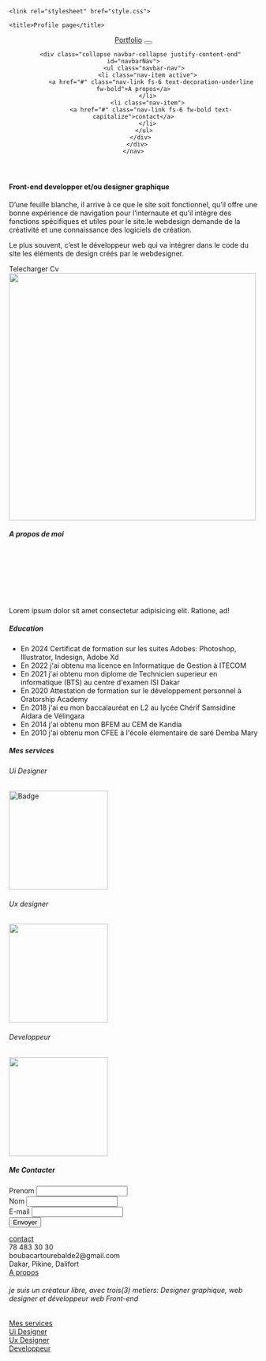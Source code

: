 <!DOCTYPE html>
<html lang="en">
<head>
    <meta charset="UTF-8">
    <meta name="viewport" content="width=device-width, initial-scale=1.0">
    <link href="https://cdn.jsdelivr.net/npm/bootstrap@5.3.3/dist/css/bootstrap.min.css"
     rel="stylesheet" integrity="sha384-QWTKZyjpPEjISv5WaRU9OFeRpok6YctnYmDr5pNlyT2bRjXh0JMhjY6hW+ALEwIH" 
     crossorigin="anonymous">
     <link href="https://fonts.googleapis.com/css2?family=Material+Symbols+Outlined" rel="stylesheet"/>
     <link rel="stylesheet" href="https://cdn.jsdelivr.net/npm/bootstrap-icons@1.11.3/font/bootstrap-icons.min.css">

    <link rel="stylesheet" href="style.css">
   
    <title>Profile page</title>
</head>
<body>
  <header>
    <nav class="navbar navbar-expand-md fixed-top navbar-light bg-light">
      <div class="container">
        <a href="#" class="navbar-brand text-black fw-bold"><span class="fw-bold bg-primary bg-gradient p-1 rounded-3 text-light">Port</span>folio</a>
        <button class="navbar-toggler" type="button" data-bs-toggle="collapse" data-bs-target="#navbarNav" aria-controls="navbarNav"    aria-expanded="false" aria-label="Toggle navigation">
          <span class="navbar-toggler-icon"></span>
        </button>
    
        <div class="collapse navbar-collapse justify-content-end" id="navbarNav">
          <ul class="navbar-nav">
            <li class="nav-item active">
              <a href="#" class="nav-link fs-6 text-decoration-underline fw-bold">A propos</a>
            </li>
            <li class="nav-item">
              <a href="#" class="nav-link fs-6 fw-bold text-capitalize">contact</a>
            </li>
          </ul>
        </div>
      </div>
    </nav>
  </header>
  <main>
    <section class="my-5">
      <div class="container">
        <div class="row justify-content-center align-items-center">
          <div class="col-sm-12 col-md-6 mt-5">
            <h4 class="text-capitalize text-info fw-bold text-center">Front-end developper et/ou designer graphique</h4>
            <p class="text-black fs-6">D’une feuille blanche, il arrive à ce que le site soit fonctionnel, qu’il offre une bonne expérience de navigation pour l’internaute et qu’il intègre des fonctions spécifiques et utiles pour le site.le webdesign demande de la créativité et une connaissance des logiciels de création. </p>
            <p class="text-muted"> Le plus souvent, c’est le développeur web qui va intégrer dans le code du site les éléments de design créés par le webdesigner.</p>
            <div class="d-none d-md-block text-center mt-5"><buttun type="file" class="btn btn-info">Telecharger Cv</buttun></div>
          </div>
          <div class="col-sm-12 col-md-6">
            <img src="imgs/Portfolio.jpg" class="img-fluid mx-md-5 px-md-5" style="height: 500px;" alt="">
          </div>
        </div>
      </div>
    </section>
  </main>
  <section class="about">
    <div class="container mt-5">
      <div class="row justify-content-center align-items-center">
        <h5 class="text-center fs-5 text-uppercase fw-bold text-decoration-underline"><span class="text-info">A</span> propos de moi</h5>
        <div class="col-sm-12 col-md-6 col-lg-4">
          <div class=" mt-0 p-0 mt-md-5 d-none d-md-block text-center p-md-3 rounded-pill border border-info"style="height: 100px; width: 100px;">
           <span class="fw-bold fs-1" ><i class="bi bi-mortarboard-fill"></i></span>
          </div>
          <div class="text-muted pt-1">
            <p>Lorem ipsum dolor sit amet consectetur adipisicing elit. Ratione, ad!</p>
          </div>
        </div>
        <div class="col-sm-12 col-md-6">
          <div class="text-center p-1 pt-md-5">
            <h5 class="fw-bold text-uppercase text-decoration-underline">Education</h5>
          </div>
          <ul class="list">
            <li class="list-item">En <span class="fw-bold">2024</span> Certificat de formation sur les suites Adobes: <span class="fw-bold"> Photoshop, Illustrator, Indesign, Adobe Xd</span></li>
            <li class="list-item">
              En <span class="fw-bold"> 2022</span> j'ai obtenu ma licence en Informatique de Gestion à ITECOM
            </li>
            <li class="list-item">
              En <span class="fw-bold"> 2021 </span>j'ai obtenu mon diplome de Technicien superieur en informatique (BTS) au centre d'examen ISI Dakar
            </li>
            <li class="list-item">En <span class="fw-bold"> 2020 </span>Attestation de formation sur le développement personnel à Oratorship Academy</li>
                <li class="list-item">En <span class="fw-bold"> 2018</span> j'ai eu mon baccalauréat en L2 au lycée Chérif Samsidine Aidara de Vélingara</li>
                <li class="list-item">En <span class="fw-bold">2014</span> j'ai obtenu mon BFEM au CEM de Kandia</li>
                <li class="list-item">En <span class="fw-bold"> 2010</span> j'ai obtenu mon CFEE à l'école élementaire de saré Demba Mary</li>
          </ul>
      </div>
    </div>
  </section>
  <section class="services">
    <div class="container m-3 mt-md-5">
      <div class="row justify-content-center align-items-center g-1">
        <h5 class="text-uppercase fw-bold text-center text-decoration-underline pb-1 pb-md-4"><span class="text-info">Mes</span> services</h5>
        <div class="col-sm-12 col-md-6 col-lg-4">
          <div class="card border-0 pt-4 shadow">
            <span class="text-center text-info fw-bold"><i class="bi bi-plug-fill"></i></span>
            <h6 class="card-title text-center">Ui Designer</h6>
            <div class="card-body">
              <img src="imgs/Bagde3.avif" alt="Badge" class="card-img img-fluid" style="height:200px;">
            </div>
          </div>
        </div>
        <div class="col-sm-12 col-md-6 col-lg-4">
          <div class="card border-1 pt-4">
            <span class="text-center text-info fw-bold"><span class="bi bi-speedometer"></span></span>
            <h6 class="card-title text-center">Ux designer</h6>
            <div class="card-body">
              <img src="imgs/Bagde2.jpg" alt="" class="img-fluid card-img" style="height: 200px; width: auto;">
            </div>
          </div>
        </div>
        <div class="col-sm-12 col-md-6 col-lg-4">
          <div class="card border shadow pt-4">
            <span class="text-center text-info fw-bold"><span class="bi bi-qr-code"></span></span>
            <h6 class="card-title text-center">Developpeur</h6>
            <div class="card-body">
              <img src="imgs/Badge4.jpg" alt="" class="img-fluid card-img" style="height: 200px; width: auto;">
            </div>
          </div>
        </div>
      </div>
    </div>
  </section>
  <section class="contact">
    <div class="container m-3">
      <div class="row justify-content-center align-items-center bg-light">
        <h5 class="text-uppercase fw-bold text-decoration-underline text-center mt-3"><span class="text-info">Me</span> Contacter</h5>
        <div class="col-sm-12 col-md-6 col-lg-4 bg-white m-3 rounded-3">
          <form action="formulaire.html">
           <div class="m-2">
            <label for="prenom" class="form-label">Prenom</label>
            <input type="text" name="prenom" id="prenom" class="form-control">
           </div>
           <div class="m-2">
            <label for="nom" class="form-label">Nom</label>
            <input type="text" name="nom" id="nom" class="form-control">
           </div>
           <div class="m-2">
            <label for="e-mail" class="form-label">E-mail</label>
            <input type="email" name="e-mail" id="e-mail" class="form-control">
           </div>
           <button class="btn btn-primary m-2">Envoyer</button>
          </form>
        </div>
      </div>
    </div>
  </section>
  <section class="footer">
    <div class="container m-3 mt-md-5 bg-light">
      <div class="row justify-content-center g-1 align-items-center">
        <div class="col-md-4 text-center">
          <a href="#Contact" class="text-decoration-none text-capitalize text-muted fs-6 fw-bold">contact</a>
          <div class="text-center text-md-start ps-md-4">
            <span class="text-black fs-6 text-center text-md-start"><i class="bi bi-telephone text-info pe-1"></i>78 483 30 30</span>
          </div>
          <div class="text-center text-md-start ps-md-4">
            <span class="text-center text-md-start" ><i class="bi bi-envelope text-info pe-1"></i>boubacartourebalde2@gmail.com</span>
          </div>
          <div class="text-center text-md-start ps-md-4">
            <span class="text-center text-md-start"><i class="bi bi-geo-fill text-info pe-1"></i>Dakar, Pikine, Dalifort</span>
          </div>
        </div>
        <div class=" col-md-4 text-center">
          <a href="#Apropos" class="text-decoration-none text-capitalize text-muted fs-6 fw-bold">A propos</a>
          <h6 class="text-muted">je suis un créateur libre, avec trois(3) metiers: Designer graphique, web designer et développeur web Front-end </h6>
        </div>
        <div class="col-md-4 text-center">
          <a href="#Meservices" class="text-decoration-none text-capitalize text-muted fs-6 fw-bold">Mes services</a>
          <div class="text-center text-md-start p-0 ps-md-4">
            <a href="#" class="fs-6 text-muted text-decoration-none "><i class="bi bi-plug-fill text-info pe-1"></i>Ui Designer</a>
          </div>
          <div class="text-center text-md-start p-0 ps-md-4">
            <a href="#" class="fs-6 text-muted text-decoration-none "><i class="bi bi-speedometer text-info pe-1"></i>Ux Designer</a>
          </div>
          <div class="text-center text-md-start p-0 ps-md-4">
            <a href="#" class="fs-6 text-muted text-decoration-none "><i class="bi bi-qr-code text-info pe-1"></i>Developpeur</a>
          </div>
        </div>
      </div>
    </div>
  </section>
  <script src="https://cdn.jsdelivr.net/npm/@popperjs/core@2.9.2/dist/umd/popper.min.js" integrity="sha384-IQsoLXl5PILFhosVNubq5LC7Qb9DXgDA9i+tQ8Zj3iwWAwPtgFTxbJ8NT4GN1R8p" crossorigin="anonymous"></script>
  <script src="https://cdn.jsdelivr.net/npm/bootstrap@5.0.2/dist/js/bootstrap.min.js" integrity="sha384-cVKIPhGWiC2Al4u+LWgxfKTRIcfu0JTxR+EQDz/bgldoEyl4H0zUF0QKbrJ0EcQF" crossorigin="anonymous"></script>
</body>
</html>
